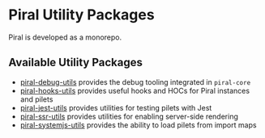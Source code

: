 # Piral Utility Packages

Piral is developed as a monorepo.

## Available Utility Packages

- [piral-debug-utils](./piral-debug-utils/README.md) provides the debug tooling integrated in `piral-core`
- [piral-hooks-utils](./piral-hooks-utils/README.md) provides useful hooks and HOCs for Piral instances and pilets
- [piral-jest-utils](./piral-jest-utils/README.md) provides utilities for testing pilets with Jest
- [piral-ssr-utils](./piral-ssr-utils/README.md) provides utilities for enabling server-side rendering
- [piral-systemjs-utils](./piral-systemjs-utils/README.md) provides the ability to load pilets from import maps

